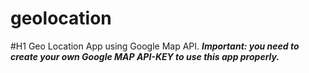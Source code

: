 # geolocation
#H1  Geo Location App using Google Map API. ***Important: you need to create your own Google MAP API-KEY to use this app properly.***
